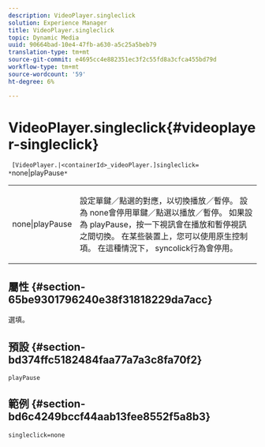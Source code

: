 ```yaml
---
description: VideoPlayer.singleclick
solution: Experience Manager
title: VideoPlayer.singleclick
topic: Dynamic Media
uuid: 90664bad-10e4-47fb-a630-a5c25a5beb79
translation-type: tm+mt
source-git-commit: e4695cc4e882351ec3f2c55fd8a3cfca455bd79d
workflow-type: tm+mt
source-wordcount: '59'
ht-degree: 6%

---
```



# VideoPlayer.singleclick{#videoplayer-singleclick}

` [VideoPlayer.|<containerId>_videoPlayer.]singleclick= *`none|playPause`*`

<table id="table_53A26E1617CB411B9586203CB9AA1AB2"> 
 <tbody> 
  <tr> 
   <td colname="col1"> <p> <span class="codeph"> <span class="varname"> none|playPause</span> </span> </p> </td> 
   <td colname="col2"> <p> 設定單鍵／點選的對應，以切換播放／暫停。 設為<span class="codeph"> none</span>會停用單鍵／點選以播放／暫停。 如果設為<span class="codeph"> playPause</span>，按一下視訊會在播放和暫停視訊之間切換。 在某些裝置上，您可以使用原生控制項。 在這種情況下，<span class="codeph"> syncolick</span>行為會停用。 </p> </td> 
  </tr> 
 </tbody> 
</table>

## 屬性 {#section-65be9301796240e38f31818229da7acc}

選填。

## 預設 {#section-bd374ffc5182484faa77a7a3c8fa70f2}

`playPause`

## 範例 {#section-bd6c4249bccf44aab13fee8552f5a8b3}

`singleclick=none`
